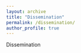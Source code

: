 ```yaml
---
layout: archive
title: "Dissemination"
permalink: /dissemination/
author_profile: true
---
```


Dissemination
